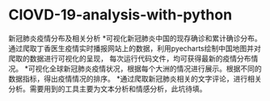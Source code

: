 # CIOVD-19-analysis-with-python
新冠肺炎疫情分布及相关分析
*可视化新冠肺炎中国的现存确诊和累计确诊分布。通过爬取丁香医生疫情实时播报网站上的数据，利用pyecharts绘制中国地图并对爬取的数据进行可视化的呈现，
每次运行代码文件，均可获得最新的疫情分布情况。
*可视化全球新冠肺炎疫情状况，根据每个大洲的情况进行展示。根据不同的数据指标，得出疫情情况的排序。
*通过爬取新冠肺炎相关的文字评论，进行相关分析。需要用到的工具主要为文本分析和情感分析，此坑待填。
